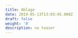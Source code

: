 ```yaml
---
title: Ablage
date: 2019-05-13T13:03:45.000Z
draft: false
weight: '0'
description: no teaser
---
```


